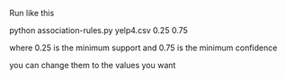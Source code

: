 Run like this

python association-rules.py yelp4.csv 0.25 0.75

where 0.25 is the minimum support and 0.75 is the minimum confidence

you can change them to the values you want
